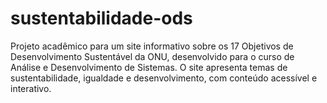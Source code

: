 # sustentabilidade-ods
Projeto acadêmico para um site informativo sobre os 17 Objetivos de Desenvolvimento Sustentável da ONU, desenvolvido para o curso de Análise e Desenvolvimento de Sistemas. O site apresenta temas de sustentabilidade, igualdade e desenvolvimento, com conteúdo acessível e interativo.
